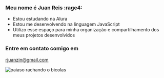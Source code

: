 ### Meu nome é Juan Reis :rage4:

- Estou estudando na Alura
- Estou me desenvolvendo na linguagem JavaScript
- Utilizo esse espaço para minha organização e compartilhamento dos meus projetos desenvolvidos

### Entre em contato comigo em 
rjuanzin@gmail.com

![paiaso rachando o bicolas](https://c.tenor.com/AqlNOHqCR4MAAAAd/tenor.gif)
